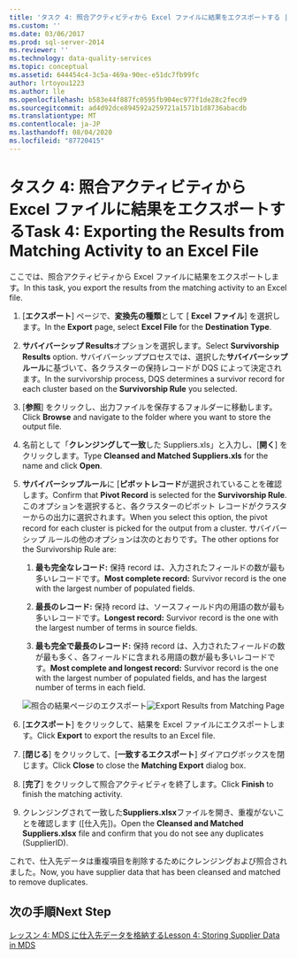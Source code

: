 ```yaml
---
title: 'タスク 4: 照合アクティビティから Excel ファイルに結果をエクスポートする |Microsoft Docs'
ms.custom: ''
ms.date: 03/06/2017
ms.prod: sql-server-2014
ms.reviewer: ''
ms.technology: data-quality-services
ms.topic: conceptual
ms.assetid: 644454c4-3c5a-469a-90ec-e51dc7fb99fc
author: lrtoyou1223
ms.author: lle
ms.openlocfilehash: b583e44f887fc0595fb904ec977f1de28c2fecd9
ms.sourcegitcommit: ad4d92dce894592a259721a1571b1d8736abacdb
ms.translationtype: MT
ms.contentlocale: ja-JP
ms.lasthandoff: 08/04/2020
ms.locfileid: "87720415"
---
```

# <a name="task-4-exporting-the-results-from-matching-activity-to-an-excel-file"></a><span data-ttu-id="a7d37-102">タスク 4: 照合アクティビティから Excel ファイルに結果をエクスポートする</span><span class="sxs-lookup"><span data-stu-id="a7d37-102">Task 4: Exporting the Results from Matching Activity to an Excel File</span></span>
  <span data-ttu-id="a7d37-103">ここでは、照合アクティビティから Excel ファイルに結果をエクスポートします。</span><span class="sxs-lookup"><span data-stu-id="a7d37-103">In this task, you export the results from the matching activity to an Excel file.</span></span>

1.  <span data-ttu-id="a7d37-104">[**エクスポート**] ページで、**変換先の種類**として [ **Excel ファイル**] を選択します。</span><span class="sxs-lookup"><span data-stu-id="a7d37-104">In the **Export** page, select **Excel File** for the **Destination Type**.</span></span>

2.  <span data-ttu-id="a7d37-105">**サバイバーシップ Results**オプションを選択します。</span><span class="sxs-lookup"><span data-stu-id="a7d37-105">Select **Survivorship Results** option.</span></span> <span data-ttu-id="a7d37-106">サバイバーシッププロセスでは、選択した**サバイバーシップルール**に基づいて、各クラスターの保持レコードが DQS によって決定されます。</span><span class="sxs-lookup"><span data-stu-id="a7d37-106">In the survivorship process, DQS determines a survivor record for each cluster based on the **Survivorship Rule** you selected.</span></span>

3.  <span data-ttu-id="a7d37-107">[**参照**] をクリックし、出力ファイルを保存するフォルダーに移動します。</span><span class="sxs-lookup"><span data-stu-id="a7d37-107">Click **Browse** and navigate to the folder where you want to store the output file.</span></span>

4.  <span data-ttu-id="a7d37-108">名前として「**クレンジングして一致**した Suppliers.xls」と入力し、[**開く**] をクリックします。</span><span class="sxs-lookup"><span data-stu-id="a7d37-108">Type **Cleansed and Matched Suppliers.xls** for the name and click **Open**.</span></span>

5.  <span data-ttu-id="a7d37-109">**サバイバーシップルール**に [**ピボットレコード**が選択されていることを確認します。</span><span class="sxs-lookup"><span data-stu-id="a7d37-109">Confirm that **Pivot Record** is selected for the **Survivorship Rule**.</span></span> <span data-ttu-id="a7d37-110">このオプションを選択すると、各クラスターのピボット レコードがクラスターからの出力に選択されます。</span><span class="sxs-lookup"><span data-stu-id="a7d37-110">When you select this option, the pivot record for each cluster is picked for the output from a cluster.</span></span> <span data-ttu-id="a7d37-111">サバイバーシップ ルールの他のオプションは次のとおりです。</span><span class="sxs-lookup"><span data-stu-id="a7d37-111">The other options for the Survivorship Rule are:</span></span>

    1.  <span data-ttu-id="a7d37-112">**最も完全なレコード:** 保持 record は、入力されたフィールドの数が最も多いレコードです。</span><span class="sxs-lookup"><span data-stu-id="a7d37-112">**Most complete record:** Survivor record is the one with the largest number of populated fields.</span></span>

    2.  <span data-ttu-id="a7d37-113">**最長のレコード:** 保持 record は、ソースフィールド内の用語の数が最も多いレコードです。</span><span class="sxs-lookup"><span data-stu-id="a7d37-113">**Longest record:** Survivor record is the one with the largest number of terms in source fields.</span></span>

    3.  <span data-ttu-id="a7d37-114">**最も完全で最長のレコード:** 保持 record は、入力されたフィールドの数が最も多く、各フィールドに含まれる用語の数が最も多いレコードです。</span><span class="sxs-lookup"><span data-stu-id="a7d37-114">**Most complete and longest record:** Survivor record is the one with the largest number of populated fields, and has the largest number of terms in each field.</span></span>

     <span data-ttu-id="a7d37-115">![照合の結果ページのエクスポート](../../2014/tutorials/media/et-exportingtheresultsfrommatoanexcelfile.jpg "照合の結果ページのエクスポート")</span><span class="sxs-lookup"><span data-stu-id="a7d37-115">![Export Results from Matching Page](../../2014/tutorials/media/et-exportingtheresultsfrommatoanexcelfile.jpg "Export Results from Matching Page")</span></span>

6.  <span data-ttu-id="a7d37-116">[**エクスポート**] をクリックして、結果を Excel ファイルにエクスポートします。</span><span class="sxs-lookup"><span data-stu-id="a7d37-116">Click **Export** to export the results to an Excel file.</span></span>

7.  <span data-ttu-id="a7d37-117">[**閉じる**] をクリックして、[**一致するエクスポート**] ダイアログボックスを閉じます。</span><span class="sxs-lookup"><span data-stu-id="a7d37-117">Click **Close** to close the **Matching Export** dialog box.</span></span>

8.  <span data-ttu-id="a7d37-118">[**完了**] をクリックして照合アクティビティを終了します。</span><span class="sxs-lookup"><span data-stu-id="a7d37-118">Click **Finish** to finish the matching activity.</span></span>

9. <span data-ttu-id="a7d37-119">クレンジングされて一致した**Suppliers.xlsx**ファイルを開き、重複がないことを確認します ([仕入先])。</span><span class="sxs-lookup"><span data-stu-id="a7d37-119">Open the **Cleansed and Matched Suppliers.xlsx** file and confirm that you do not see any duplicates (SupplierID).</span></span>

 <span data-ttu-id="a7d37-120">これで、仕入先データは重複項目を削除するためにクレンジングおよび照合されました。</span><span class="sxs-lookup"><span data-stu-id="a7d37-120">Now, you have supplier data that has been cleansed and matched to remove duplicates.</span></span>

## <a name="next-step"></a><span data-ttu-id="a7d37-121">次の手順</span><span class="sxs-lookup"><span data-stu-id="a7d37-121">Next Step</span></span>
 [<span data-ttu-id="a7d37-122">レッスン 4: MDS に仕入先データを格納する</span><span class="sxs-lookup"><span data-stu-id="a7d37-122">Lesson 4: Storing Supplier Data in MDS</span></span>](../../2014/tutorials/lesson-4-storing-supplier-data-in-mds.md)


